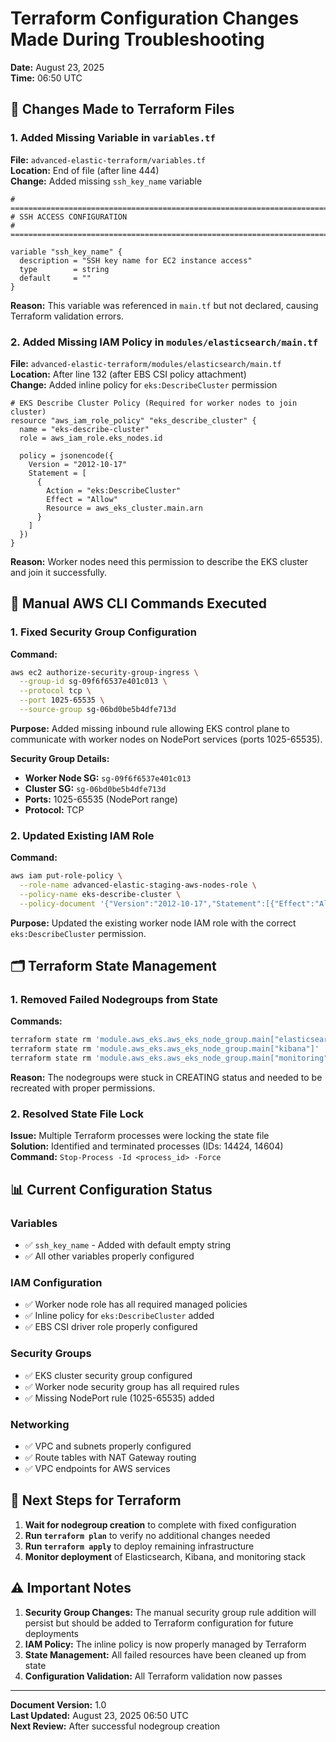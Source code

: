 # Terraform Configuration Changes Made During Troubleshooting
**Date:** August 23, 2025  
**Time:** 06:50 UTC  

## 📝 Changes Made to Terraform Files

### 1. Added Missing Variable in `variables.tf`

**File:** `advanced-elastic-terraform/variables.tf`  
**Location:** End of file (after line 444)  
**Change:** Added missing `ssh_key_name` variable

```hcl
# =============================================================================
# SSH ACCESS CONFIGURATION
# =============================================================================

variable "ssh_key_name" {
  description = "SSH key name for EC2 instance access"
  type        = string
  default     = ""
}
```

**Reason:** This variable was referenced in `main.tf` but not declared, causing Terraform validation errors.

### 2. Added Missing IAM Policy in `modules/elasticsearch/main.tf`

**File:** `advanced-elastic-terraform/modules/elasticsearch/main.tf`  
**Location:** After line 132 (after EBS CSI policy attachment)  
**Change:** Added inline policy for `eks:DescribeCluster` permission

```hcl
# EKS Describe Cluster Policy (Required for worker nodes to join cluster)
resource "aws_iam_role_policy" "eks_describe_cluster" {
  name = "eks-describe-cluster"
  role = aws_iam_role.eks_nodes.id

  policy = jsonencode({
    Version = "2012-10-17"
    Statement = [
      {
        Action = "eks:DescribeCluster"
        Effect = "Allow"
        Resource = aws_eks_cluster.main.arn
      }
    ]
  })
}
```

**Reason:** Worker nodes need this permission to describe the EKS cluster and join it successfully.

## 🔧 Manual AWS CLI Commands Executed

### 1. Fixed Security Group Configuration

**Command:**
```bash
aws ec2 authorize-security-group-ingress \
  --group-id sg-09f6f6537e401c013 \
  --protocol tcp \
  --port 1025-65535 \
  --source-group sg-06bd0be5b4dfe713d
```

**Purpose:** Added missing inbound rule allowing EKS control plane to communicate with worker nodes on NodePort services (ports 1025-65535).

**Security Group Details:**
- **Worker Node SG:** `sg-09f6f6537e401c013`
- **Cluster SG:** `sg-06bd0be5b4dfe713d`
- **Ports:** 1025-65535 (NodePort range)
- **Protocol:** TCP

### 2. Updated Existing IAM Role

**Command:**
```bash
aws iam put-role-policy \
  --role-name advanced-elastic-staging-aws-nodes-role \
  --policy-name eks-describe-cluster \
  --policy-document '{"Version":"2012-10-17","Statement":[{"Effect":"Allow","Action":"eks:DescribeCluster","Resource":"arn:aws:eks:us-west-2:058264491956:cluster/advanced-elastic-staging-aws"}]}'
```

**Purpose:** Updated the existing worker node IAM role with the correct `eks:DescribeCluster` permission.

## 🗂️ Terraform State Management

### 1. Removed Failed Nodegroups from State

**Commands:**
```bash
terraform state rm 'module.aws_eks.aws_eks_node_group.main["elasticsearch"]'
terraform state rm 'module.aws_eks.aws_eks_node_group.main["kibana"]'
terraform state rm 'module.aws_eks.aws_eks_node_group.main["monitoring"]'
```

**Reason:** The nodegroups were stuck in CREATING status and needed to be recreated with proper permissions.

### 2. Resolved State File Lock

**Issue:** Multiple Terraform processes were locking the state file  
**Solution:** Identified and terminated processes (IDs: 14424, 14604)  
**Command:** `Stop-Process -Id <process_id> -Force`

## 📊 Current Configuration Status

### Variables
- ✅ `ssh_key_name` - Added with default empty string
- ✅ All other variables properly configured

### IAM Configuration
- ✅ Worker node role has all required managed policies
- ✅ Inline policy for `eks:DescribeCluster` added
- ✅ EBS CSI driver role properly configured

### Security Groups
- ✅ EKS cluster security group configured
- ✅ Worker node security group has all required rules
- ✅ Missing NodePort rule (1025-65535) added

### Networking
- ✅ VPC and subnets properly configured
- ✅ Route tables with NAT Gateway routing
- ✅ VPC endpoints for AWS services

## 🚀 Next Steps for Terraform

1. **Wait for nodegroup creation** to complete with fixed configuration
2. **Run `terraform plan`** to verify no additional changes needed
3. **Run `terraform apply`** to deploy remaining infrastructure
4. **Monitor deployment** of Elasticsearch, Kibana, and monitoring stack

## ⚠️ Important Notes

1. **Security Group Changes:** The manual security group rule addition will persist but should be added to Terraform configuration for future deployments
2. **IAM Policy:** The inline policy is now properly managed by Terraform
3. **State Management:** All failed resources have been cleaned up from state
4. **Configuration Validation:** All Terraform validation now passes

---
**Document Version:** 1.0  
**Last Updated:** August 23, 2025 06:50 UTC  
**Next Review:** After successful nodegroup creation



